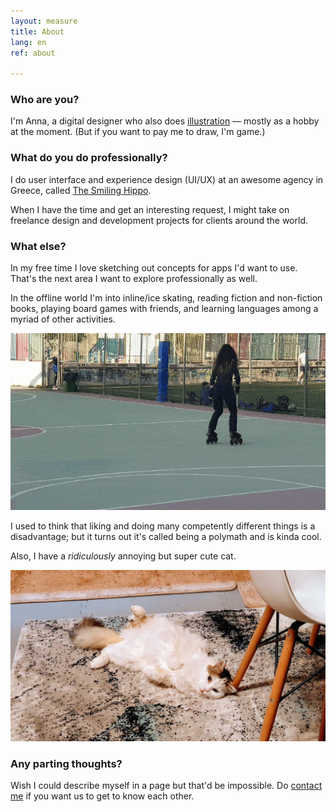 ```yaml
---
layout: measure
title: About
lang: en
ref: about

---
```

### Who are you?

I'm Anna, a digital designer who also does [illustration](/{{page.lang}}/graphics) — mostly as a hobby at the moment. (But if you want to pay me to draw, I'm game.)

### What do you do professionally?

I do user interface and experience design (UI/UX) at an awesome agency in Greece, called [The Smiling Hippo](https://www.thesmilinghippo.com/).

When I have the time and get an interesting request, I might take on freelance design and development projects for clients around the world.

### What else?

In my free time I love sketching out concepts for apps I'd want to use. That's the next area I want to explore professionally as well.

In the offline world I'm into inline/ice skating, reading fiction and non-fiction books, playing board games with friends, and learning languages among a myriad of other activities.

![Me doing a simple but cool looking trick on inline skates](/assets/skate-circle-2.gif)

I used to think that liking and doing many competently different things is a disadvantage; but it turns out it's called being a polymath and is kinda cool.

Also, I have a _ridiculously_ annoying but super cute cat.

![My fluffy white cat laying on her back looking at the camera](/assets/hioni.jpg "Hionitsa")

### Any parting thoughts?

Wish I could describe myself in a page but that'd be impossible. Do [contact me](/{{page.lang}}/contact) if you want us to get to know each other.